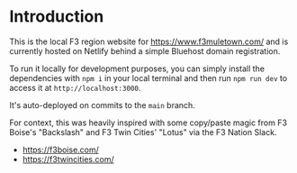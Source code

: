 # Introduction

This is the local F3 region website for <https://www.f3muletown.com/> and is currently hosted on Netlify behind a simple Bluehost domain registration.

To run it locally for development purposes, you can simply install the dependencies with `npm i` in your local terminal and then run `npm run dev` to access it at `http://localhost:3000`.

It's auto-deployed on commits to the `main` branch.

For context, this was heavily inspired with some copy/paste magic from F3 Boise's "Backslash" and F3 Twin Cities' "Lotus" via the F3 Nation Slack.

- <https://f3boise.com/>
- <https://f3twincities.com/>
